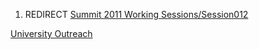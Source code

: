 1.  REDIRECT [Summit 2011 Working
    Sessions/Session012](Summit_2011_Working_Sessions/Session012 "wikilink")

[University
Outreach](Category:Summit_2011_University_Education_Training_Track "wikilink")
